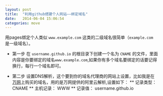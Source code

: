 ```yaml
---
layout: post
title:  "利用github搭建个人网站——绑定域名"
date:   2014-06-04 15:06:54
categories: move
---
```

用pages绑定个人类似 `www.example.com` 这类的二级域名很简单（`example.com` 是一级域名）。

* 第一步
在 `username.github.io` 的根目录下创建一个名为 `CNAME` 的文件，里面内容是你要绑定的域名`www.example.com`,如果你有多个域名要绑定的话要记得换行，每行一个域名即可。

* 第二步
设置DNS解析，这个要到你的域名代理商的网站上设置，比如我是在[万网][net]上购买的域名，用的是万网提供的阿里云解析,设置如下：
** 记录类型： CNAME
** 主机记录： WWW
** 记录值： username.github.io



[net]: http://www.net.cn